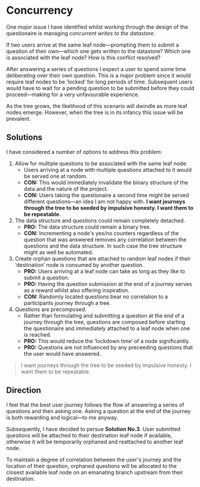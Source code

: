 # Concurrency

One *major* issue I have identified whilst working through the design of the questionaire is managing *concurrent writes to the datastore*.

If two users arrive at the same leaf node—prompting them to submit a question of their own—which one gets written to the datastore? Which one is associated with the leaf node? How is this conflict resolved?

After answering a series of questions I expect a user to spend some time deliberating over their own question. This is a major problem since it would require leaf nodes to be ‘locked’ for long periods of time. Subsequent users would have to wait for a pending question to be submitted before they could proceed—making for a very unfavourable experience.

As the tree grows, the likelihood of this scenario will dwindle as more leaf nodes emerge. However, when the tree is in its infancy this issue will be prevalent.

## Solutions

I have considered a number of options to address this problem:

1. Allow for multiple questions to be associated with the same leaf node.
	- Users arriving at a node with multiple questions attached to it would be served one at random.
	- **CON:** This would immediately invalidate the binary structure of the data and the nature of the project.
	- **CON:** Users taking the questionaire a second time might be served different questions—an idea I am not happy with. **I want journeys through the tree to be seeded by impulsive honesty. I want them to be repeatable.**
2. The data structure and questions could remain completely detached.
	- **PRO:** The data structure could remain a binary tree.
	- **CON:** Incrementing a node's yes/no counters regardless of the question that was answered removes any correlation between the questions and the data structure. In such case the tree structure might as well be automated.
3. Create orphan questions that are attached to random leaf nodes if their ‘destination’ node is consumed by another question.
	- **PRO:** Users arriving at a leaf node can take as long as they like to submit a question.
	- **PRO:** Having the question submission at the end of a journey serves as a reward whilst also offering inspiration.
	- **CON:** Randomly located questions bear no correlation to a participants journey through a tree.
4. Questions are precomposed.
	- Rather than formulating and submitting a question at the end of a journey through the tree, questions are composed before starting the questionaire and immediately attached to a leaf node when one is reached.
	- **PRO:** This would reduce the ’lockdown time‘ of a node significantly.
	- **PRO:** Questions are not influenced by any preceeding questions that the user would have answered.

> I want journeys through the tree to be seeded by impulsive honesty. I want them to be repeatable.

## Direction

I feel that the best user journey follows the flow of answering a series of questions and then asking one. Asking a question at the end of the journey is both rewarding and logical—to me anyway.

Subsequently, I have decided to persue **Solution No.3**. User submitted questions will be attached to their destination leaf node if available, otherwise it will be temporarily orphaned and reattached to another leaf node.

To maintain a degree of correlation between the user's journey and the location of their question, orphaned questions will be allocated to the closest available leaf node on an emanating branch upstream from their destination.

